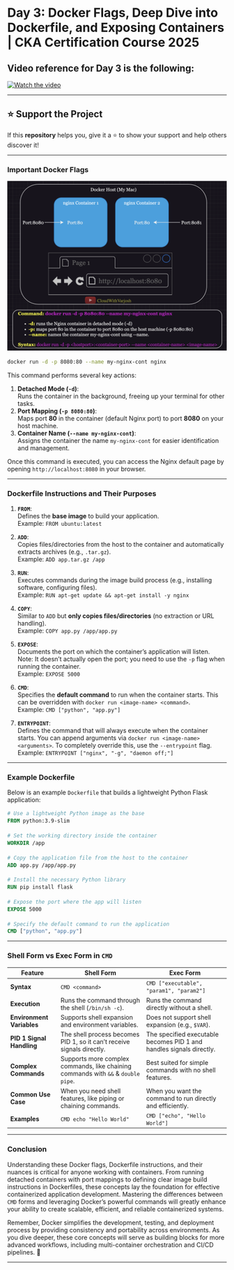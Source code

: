 # Day 3: Docker Flags, Deep Dive into Dockerfile, and Exposing Containers | CKA Certification Course 2025

## Video reference for Day 3 is the following:

[![Watch the video](https://img.youtube.com/vi/MQ8fYqZwiQs/maxresdefault.jpg)](https://youtu.be/MQ8fYqZwiQs)

---
## ⭐ Support the Project  
If this **repository** helps you, give it a ⭐ to show your support and help others discover it! 

---

### **Important Docker Flags**

![Docker Flags Overview](/1-CKA-Certification-Course-2025/images/3a.png)

```bash
docker run -d -p 8080:80 --name my-nginx-cont nginx
```

This command performs several key actions:
1. **Detached Mode (`-d`)**:  
   Runs the container in the background, freeing up your terminal for other tasks.  
2. **Port Mapping (`-p 8080:80`)**:  
   Maps port **80** in the container (default Nginx port) to port **8080** on your host machine.  
3. **Container Name (`--name my-nginx-cont`)**:  
   Assigns the container the name `my-nginx-cont` for easier identification and management.  

Once this command is executed, you can access the Nginx default page by opening `http://localhost:8080` in your browser.

---

### **Dockerfile Instructions and Their Purposes**

1. **`FROM`**:  
   Defines the **base image** to build your application.  
   Example: `FROM ubuntu:latest`

2. **`ADD`**:  
   Copies files/directories from the host to the container and automatically extracts archives (e.g., `.tar.gz`).  
   Example: `ADD app.tar.gz /app`

3. **`RUN`**:  
   Executes commands during the image build process (e.g., installing software, configuring files).  
   Example: `RUN apt-get update && apt-get install -y nginx`

4. **`COPY`**:  
   Similar to `ADD` but **only copies files/directories** (no extraction or URL handling).  
   Example: `COPY app.py /app/app.py`

5. **`EXPOSE`**:  
   Documents the port on which the container’s application will listen. Note: It doesn’t actually open the port; you need to use the `-p` flag when running the container.  
   Example: `EXPOSE 5000`

6. **`CMD`**:  
   Specifies the **default command** to run when the container starts. This can be overridden with `docker run <image-name> <command>`.  
   Example: `CMD ["python", "app.py"]`

7. **`ENTRYPOINT`**:  
   Defines the command that will always execute when the container starts. You can append arguments via `docker run <image-name> <arguments>`. To completely override this, use the `--entrypoint` flag.  
   Example: `ENTRYPOINT ["nginx", "-g", "daemon off;"]`

---

### **Example Dockerfile**

Below is an example `Dockerfile` that builds a lightweight Python Flask application:

```dockerfile
# Use a lightweight Python image as the base
FROM python:3.9-slim  

# Set the working directory inside the container
WORKDIR /app  

# Copy the application file from the host to the container
ADD app.py /app/app.py  

# Install the necessary Python library
RUN pip install flask  

# Expose the port where the app will listen
EXPOSE 5000  

# Specify the default command to run the application
CMD ["python", "app.py"]
```

---

### **Shell Form vs Exec Form in `CMD`**

| **Feature**              | **Shell Form**                                      | **Exec Form**                                      |
|--------------------------|-----------------------------------------------------|----------------------------------------------------|
| **Syntax**               | `CMD <command>`                                     | `CMD ["executable", "param1", "param2"]`           |
| **Execution**            | Runs the command through the shell (`/bin/sh -c`).  | Runs the command directly without a shell.         |
| **Environment Variables**| Supports shell expansion and environment variables. | Does not support shell expansion (e.g., `$VAR`).    |
| **PID 1 Signal Handling**| The shell process becomes PID 1, so it can’t receive signals directly. | The specified executable becomes PID 1 and handles signals directly. |
| **Complex Commands**     | Supports more complex commands, like chaining commands with `&&` & `double pipe`. | Best suited for simple commands with no shell features. |
| **Common Use Case**      | When you need shell features, like piping or chaining commands. | When you want the command to run directly and efficiently. |
| **Examples**             | `CMD echo "Hello World"`                           | `CMD ["echo", "Hello World"]`                      |

---
### **Conclusion**

Understanding these Docker flags, Dockerfile instructions, and their nuances is critical for anyone working with containers. From running detached containers with port mappings to defining clear image build instructions in Dockerfiles, these concepts lay the foundation for effective containerized application development. Mastering the differences between `CMD` forms and leveraging Docker’s powerful commands will greatly enhance your ability to create scalable, efficient, and reliable containerized systems.  

Remember, Docker simplifies the development, testing, and deployment process by providing consistency and portability across environments. As you dive deeper, these core concepts will serve as building blocks for more advanced workflows, including multi-container orchestration and CI/CD pipelines. 🚀

---
